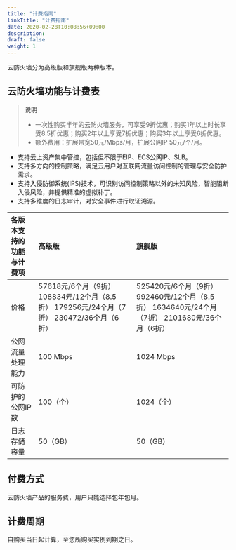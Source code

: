 ```yaml
---
title: "计费指南"
linkTitle: "计费指南"
date: 2020-02-28T10:08:56+09:00
description:
draft: false
weight: 1
---
```


云防火墙分为高级版和旗舰版两种版本。

## 云防火墙功能与计费表

> **说明**
>
> - 一次性购买半年的云防火墙服务，可享受9折优惠；购买1年以上时长享受8.5折优惠；购买2年以上享受7折优惠；购买3年以上享受6折优惠。
> - 额外费用：扩展带宽50元/Mbps/月，扩展公网IP 50元/个/月。

- 支持云上资产集中管控，包括但不限于EIP、ECS公网IP、SLB。
- 支持多方向的控制策略，满足云用户对互联网流量访问控制的管理与安全防护需求。
- 支持入侵防御系统(IPS)技术，可识别访问控制策略以外的未知风险，智能阻断入侵风险，并提供精准的虚拟补丁。
- 支持多维度的日志审计，对安全事件进行取证溯源。

| **各版本支持的功能与计费项** | **高级版**                                                   | 旗舰版                                                       |
| :--------------------------- | :----------------------------------------------------------- | :----------------------------------------------------------- |
| 价格                         | 57618元/6个月（9折） 108834元/12个月（8.5折） 179256元/24个月（7折） 230472/36个月（6折） | 525420元/6个月（9折） 992460元/12个月（8.5折） 1634640元/24个月（7折） 2101680元/36个月（6折） |
| 公网流量处理能力             | 100 Mbps                                                     | 1024 Mbps                                                    |
| 可防护的公网IP数             | 100（个）                                                    | 1024（个）                                                   |
| 日志存储容量                 | 50（GB）                                                     | 50（GB）                                                     |

## 付费方式

云防火墙产品的服务费，用户只能选择包年包月。

## 计费周期

自购买当日起计算，至您所购买实例到期之日。
